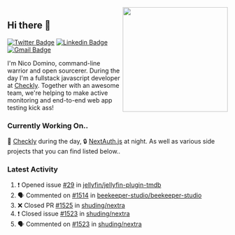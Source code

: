 <img align="right" src="https://user-images.githubusercontent.com/7415984/172472491-91b16eac-fa22-4ecf-92df-d687139fd1f9.gif" width="240" />

## Hi there 👋

[![Twitter Badge](https://img.shields.io/badge/-@ndom91-1ca0f1?style=flat-square&labelColor=1ca0f1&logo=twitter&logoColor=white&link=https://twitter.com/ndom91)](https://twitter.com/ndom91) [![Linkedin Badge](https://img.shields.io/badge/-ndom91-blue?style=flat-square&logo=Linkedin&logoColor=white&link=https://www.linkedin.com/in/ndom91/)](https://www.linkedin.com/in/ndom91/) [![Gmail Badge](https://img.shields.io/badge/-yo@ndo.dev-c14438?style=flat-square&logo=mail.ru&logoColor=white&link=mailto:yo@ndo.dev)](mailto:yo@ndo.dev)

I'm Nico Domino, command-line warrior and open sourcerer. During the day I'm a fullstack javascript developer at [Checkly](https://checklyhq.com). Together with an awesome team, we're helping to make active monitoring and end-to-end web app testing kick ass!

### Currently Working On..

🦝 [Checkly](https://checklyhq.com) during the day, 🔒 [NextAuth.js](https://github.com/nextauthjs/next-auth) at night. As well as various side projects that you can find listed below..

<!--START_SECTION_PROFILE_VIEWS:readme-info-->
<!--END_SECTION_PROFILE_VIEWS:readme-info-->

<!--START_SECTION_DAILY_COMMIT:readme-info-->
<!--END_SECTION_DAILY_COMMIT:readme-info-->

<!--START_SECTION_WEEKLY_COMMIT:readme-info-->
<!--END_SECTION_WEEKLY_COMMIT:readme-info-->

### Latest Activity

<!--START_SECTION:activity-->
1. ❗️ Opened issue [#29](https://github.com/jellyfin/jellyfin-plugin-tmdb/issues/29) in [jellyfin/jellyfin-plugin-tmdb](https://github.com/jellyfin/jellyfin-plugin-tmdb)
2. 🗣 Commented on [#1514](https://github.com/beekeeper-studio/beekeeper-studio/issues/1514) in [beekeeper-studio/beekeeper-studio](https://github.com/beekeeper-studio/beekeeper-studio)
3. ❌ Closed PR [#1525](https://github.com/shuding/nextra/pull/1525) in [shuding/nextra](https://github.com/shuding/nextra)
4. ❗️ Closed issue [#1523](https://github.com/shuding/nextra/issues/1523) in [shuding/nextra](https://github.com/shuding/nextra)
5. 🗣 Commented on [#1523](https://github.com/shuding/nextra/issues/1523) in [shuding/nextra](https://github.com/shuding/nextra)
<!--END_SECTION:activity-->

